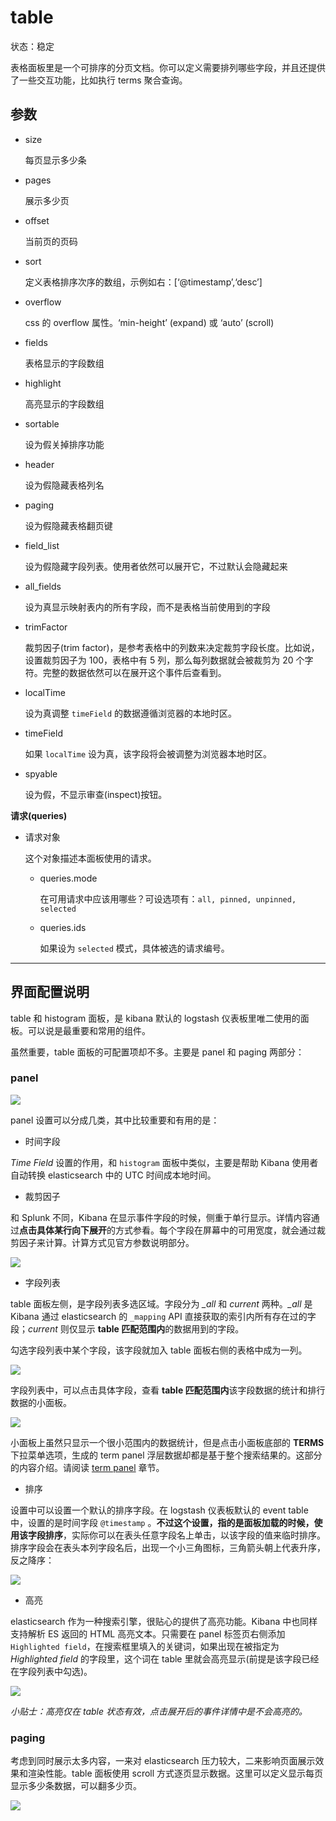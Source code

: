 # table

状态：稳定

表格面板里是一个可排序的分页文档。你可以定义需要排列哪些字段，并且还提供了一些交互功能，比如执行 terms 聚合查询。

## 参数

* size

    每页显示多少条

* pages

    展示多少页

* offset

    当前页的页码

* sort

    定义表格排序次序的数组，示例如右：[‘@timestamp’,‘desc’]

* overflow

    css 的 overflow 属性。‘min-height’ (expand) 或 ‘auto’ (scroll)

* fields

    表格显示的字段数组

* highlight

    高亮显示的字段数组

* sortable

    设为假关掉排序功能

* header

    设为假隐藏表格列名

* paging

    设为假隐藏表格翻页键

* field_list

    设为假隐藏字段列表。使用者依然可以展开它，不过默认会隐藏起来

* all_fields

    设为真显示映射表内的所有字段，而不是表格当前使用到的字段

* trimFactor

    裁剪因子(trim factor)，是参考表格中的列数来决定裁剪字段长度。比如说，设置裁剪因子为 100，表格中有 5 列，那么每列数据就会被裁剪为 20 个字符。完整的数据依然可以在展开这个事件后查看到。

* localTime

    设为真调整 `timeField` 的数据遵循浏览器的本地时区。

* timeField

    如果 `localTime` 设为真，该字段将会被调整为浏览器本地时区。

* spyable

    设为假，不显示审查(inspect)按钮。

**请求(queries)**

* 请求对象

    这个对象描述本面板使用的请求。

  * queries.mode

    在可用请求中应该用哪些？可设选项有：`all, pinned, unpinned, selected`

  * queries.ids

    如果设为 `selected` 模式，具体被选的请求编号。

-----------------------------

## 界面配置说明

table 和 histogram 面板，是 kibana 默认的 logstash 仪表板里唯二使用的面板。可以说是最重要和常用的组件。

虽然重要，table 面板的可配置项却不多。主要是 panel 和 paging 两部分：

### panel

![](../img/table-panel-setting.png)

panel 设置可以分成几类，其中比较重要和有用的是：

* 时间字段

*Time Field* 设置的作用，和 `histogram` 面板中类似，主要是帮助 Kibana 使用者自动转换 elasticsearch 中的 UTC 时间成本地时间。

* 裁剪因子

和 Splunk 不同，Kibana 在显示事件字段的时候，侧重于单行显示。详情内容通过**点击具体某行向下展开**的方式参看。每个字段在屏幕中的可用宽度，就会通过裁剪因子来计算。计算方式见官方参数说明部分。

![](../img/table-trim.png)

* 字段列表

table 面板左侧，是字段列表多选区域。字段分为 *_all* 和 *current* 两种。*_all* 是 Kibana 通过 elasticsearch 的 `_mapping` API 直接获取的索引内所有存在过的字段；*current* 则仅显示 **table 匹配范围内**的数据用到的字段。

勾选字段列表中某个字段，该字段就加入 table 面板右侧的表格中成为一列。

![](../img/table-fields.png)

字段列表中，可以点击具体字段，查看 **table 匹配范围内**该字段数据的统计和排行数据的小面板。

![](../img/table-micropanel.png)

小面板上虽然只显示一个很小范围内的数据统计，但是点击小面板底部的 **TERMS** 下拉菜单选项，生成的 term panel 浮层数据却都是基于整个搜索结果的。这部分的内容介绍。请阅读 [term panel](./terms.md) 章节。

* 排序

设置中可以设置一个默认的排序字段。在 logstash 仪表板默认的 event table 中，设置的是时间字段 `@timestamp` 。**不过这个设置，指的是面板加载的时候，使用该字段排序**，实际你可以在表头任意字段名上单击，以该字段的值来临时排序。排序字段会在表头本列字段名后，出现一个小三角图标，三角箭头朝上代表升序，反之降序：

![](../img/table-sorting.png)

* 高亮

elasticsearch 作为一种搜索引擎，很贴心的提供了高亮功能。Kibana 中也同样支持解析 ES 返回的 HTML 高亮文本。只需要在 panel 标签页右侧添加 `Highlighted field`，在搜索框里填入的关键词，如果出现在被指定为 *Highlighted field* 的字段里，这个词在 table 里就会高亮显示(前提是该字段已经在字段列表中勾选)。

![](../img/table-highlight.png)

*小贴士：高亮仅在 table 状态有效，点击展开后的事件详情中是不会高亮的。*

### paging

考虑到同时展示太多内容，一来对 elasticsearch 压力较大，二来影响页面展示效果和渲染性能。table 面板使用 scroll 方式逐页显示数据。这里可以定义显示每页显示多少条数据，可以翻多少页。

![](../img/table-paging.png)
